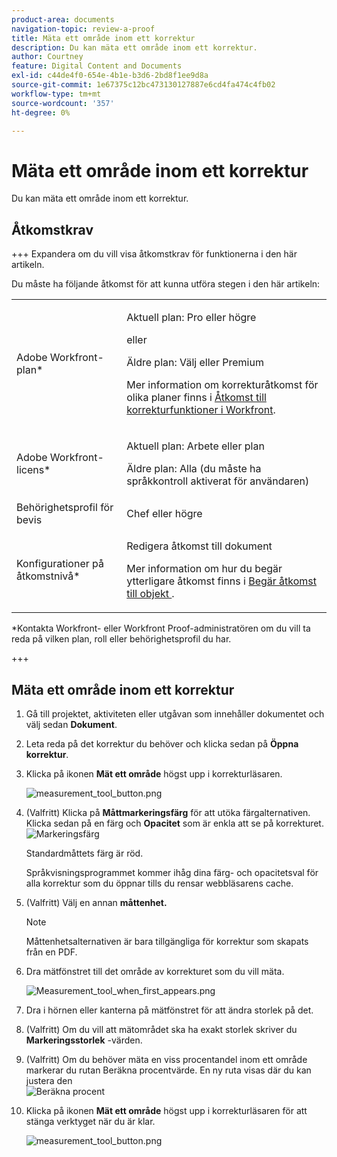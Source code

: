 ```yaml
---
product-area: documents
navigation-topic: review-a-proof
title: Mäta ett område inom ett korrektur
description: Du kan mäta ett område inom ett korrektur.
author: Courtney
feature: Digital Content and Documents
exl-id: c44de4f0-654e-4b1e-b3d6-2bd8f1ee9d8a
source-git-commit: 1e67375c12bc473130127887e6cd4fa474c4fb02
workflow-type: tm+mt
source-wordcount: '357'
ht-degree: 0%

---
```


# Mäta ett område inom ett korrektur

Du kan mäta ett område inom ett korrektur.

## Åtkomstkrav

+++ Expandera om du vill visa åtkomstkrav för funktionerna i den här artikeln.

Du måste ha följande åtkomst för att kunna utföra stegen i den här artikeln:

<table style="table-layout:auto"> 
 <col> 
 <col> 
 <tbody> 
  <tr> 
   <td role="rowheader">Adobe Workfront-plan*</td> 
   <td> <p>Aktuell plan: Pro eller högre</p> <p>eller</p> <p>Äldre plan: Välj eller Premium</p> <p>Mer information om korrekturåtkomst för olika planer finns i <a href="/help/quicksilver/administration-and-setup/manage-workfront/configure-proofing/access-to-proofing-functionality.md" class="MCXref xref">Åtkomst till korrekturfunktioner i Workfront</a>.</p> </td> 
  </tr> 
  <tr> 
   <td role="rowheader">Adobe Workfront-licens*</td> 
   <td> <p>Aktuell plan: Arbete eller plan</p> <p>Äldre plan: Alla (du måste ha språkkontroll aktiverat för användaren)</p> </td> 
  </tr> 
  <tr> 
   <td role="rowheader">Behörighetsprofil för bevis </td> 
   <td>Chef eller högre</td> 
  </tr> 
  <tr> 
   <td role="rowheader">Konfigurationer på åtkomstnivå*</td> 
   <td> <p>Redigera åtkomst till dokument</p> <p>Mer information om hur du begär ytterligare åtkomst finns i <a href="../../../../workfront-basics/grant-and-request-access-to-objects/request-access.md" class="MCXref xref">Begär åtkomst till objekt </a>.</p> </td> 
  </tr> 
 </tbody> 
</table>

&#42;Kontakta Workfront- eller Workfront Proof-administratören om du vill ta reda på vilken plan, roll eller behörighetsprofil du har.

+++

## Mäta ett område inom ett korrektur

1. Gå till projektet, aktiviteten eller utgåvan som innehåller dokumentet och välj sedan **Dokument**.
1. Leta reda på det korrektur du behöver och klicka sedan på **Öppna korrektur**.

1. Klicka på ikonen **Mät ett område** högst upp i korrekturläsaren.

   ![measurement_tool_button.png](assets/measurement-tool-button-350x128.png)

1. (Valfritt) Klicka på **Måttmarkeringsfärg** för att utöka färgalternativen. Klicka sedan på en färg och **Opacitet** som är enkla att se på korrekturet.\
   ![Markeringsfärg](assets/selection-color-350x330.png)

   Standardmåttets färg är röd.

   Språkvisningsprogrammet kommer ihåg dina färg- och opacitetsval för alla korrektur som du öppnar tills du rensar webbläsarens cache.

1. (Valfritt) Välj en annan **måttenhet.**

   >[!NOTE]
   >
   >Måttenhetsalternativen är bara tillgängliga för korrektur som skapats från en PDF.

1. Dra mätfönstret till det område av korrekturet som du vill mäta.

   ![Measurement_tool_when_first_appears.png](assets/measurement-tool-when-first-appears-350x143.png)

1. Dra i hörnen eller kanterna på mätfönstret för att ändra storlek på det.
1. (Valfritt) Om du vill att mätområdet ska ha exakt storlek skriver du **Markeringsstorlek** -värden.
1. (Valfritt) Om du behöver mäta en viss procentandel inom ett område markerar du rutan Beräkna procentvärde. En ny ruta visas där du kan justera den\
   ![Beräkna procent](assets/calculate-percentage-350x230.png)

1. Klicka på ikonen **Mät ett område** högst upp i korrekturläsaren för att stänga verktyget när du är klar.

   ![measurement_tool_button.png](assets/measurement-tool-button-350x128.png)